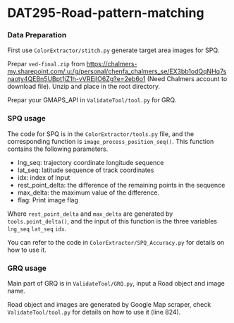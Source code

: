 # DAT295-Road-pattern-matching
### Data Preparation

First use `ColorExtractor/stitch.py` generate target area images for SPQ.

Prepar `ved-final.zip` from  https://chalmers-my.sharepoint.com/:u:/g/personal/chenfa_chalmers_se/EX3bb1odQqNHq7snaoty4QEBn5UBpt1jZ1h-vVREjIO6Zg?e=2eb6o1 (Need Chalmers account to download file). Unzip and place in the root directory.

Prepar your GMAPS_API in `ValidateTool/tool.py` for GRQ.

### SPQ usage

The code for SPQ is in the `ColorExtractor/tools.py` file, and the corresponding function is `image_process_position_seq()`. This function contains the following parameters.

* lng_seq: trajectory coordinate longitude sequence
* lat_seq: latitude sequence of track coordinates
* idx: index of Input
* rest_point_delta: the difference of the remaining points in the sequence
* max_delta: the maximum value of the difference.
* flag: Print image flag 

Where `rest_point_delta` and `max_delta` are generated by `tools.point_delta()`, and the input of this function is the three variables `lng_seq` `lat_seq` `idx`.

You can refer to the code in `ColorExtractor/SPQ_Accuracy.py` for details on how to use it.

### GRQ usage

Main part of GRQ is in `ValidateTool/GRQ.py`, input a Road object and image name. 

Road object and images are generated by Google Map scraper, check `ValidateTool/tool.py` for details on how to use it (line 824).
